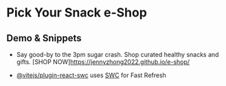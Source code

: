 # Pick Your Snack e-Shop

## Demo & Snippets

- Say good-by to the 3pm sugar crash. Shop curated healthy snacks and gifts. [SHOP NOW]https://jennyzhong2022.github.io/e-shop/


- [@vitejs/plugin-react-swc](https://github.com/vitejs/vite-plugin-react-swc) uses [SWC](https://swc.rs/) for Fast Refresh
